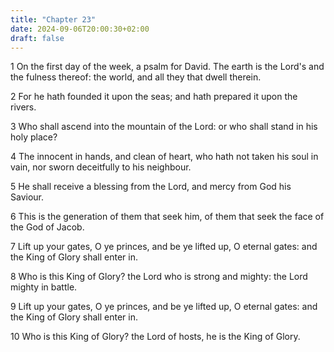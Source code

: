 ```yaml
---
title: "Chapter 23"
date: 2024-09-06T20:00:30+02:00
draft: false
---
```



1 On the first day of the week, a psalm for David. The earth is the Lord's and the fulness thereof: the world, and all they that dwell therein.

2 For he hath founded it upon the seas; and hath prepared it upon the rivers.

3 Who shall ascend into the mountain of the Lord: or who shall stand in his holy place?

4 The innocent in hands, and clean of heart, who hath not taken his soul in vain, nor sworn deceitfully to his neighbour.

5 He shall receive a blessing from the Lord, and mercy from God his Saviour.

6 This is the generation of them that seek him, of them that seek the face of the God of Jacob.

7 Lift up your gates, O ye princes, and be ye lifted up, O eternal gates: and the King of Glory shall enter in.

8 Who is this King of Glory? the Lord who is strong and mighty: the Lord mighty in battle.

9 Lift up your gates, O ye princes, and be ye lifted up, O eternal gates: and the King of Glory shall enter in.

10 Who is this King of Glory? the Lord of hosts, he is the King of Glory.


